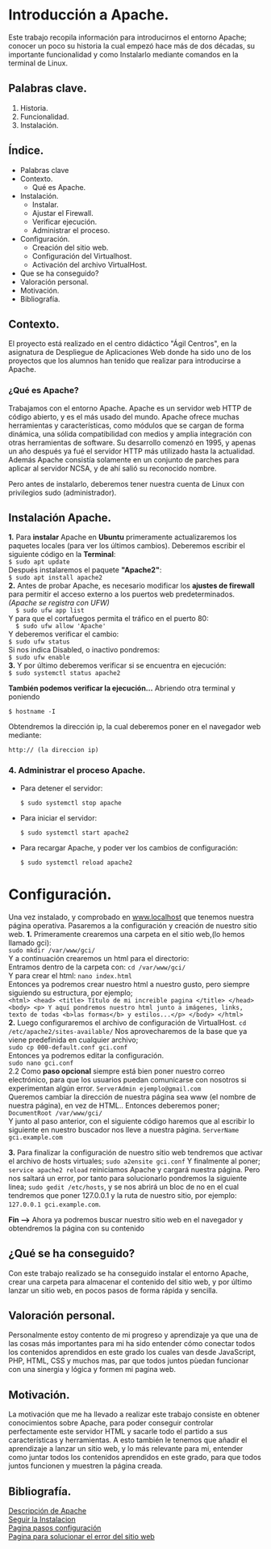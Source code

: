 # Introducción a Apache.
Este trabajo recopila información para introducirnos el entorno Apache; conocer un poco su historia la cual empezó hace más de dos décadas, su importante funcionalidad y como Instalarlo mediante comandos en la terminal de Linux.

## Palabras clave.
1. Historia.
2. Funcionalidad.
3. Instalación.

## Índice. 
- Palabras clave
- Contexto.
    - Qué es Apache.
- Instalación.
     - Instalar.
     - Ajustar el Firewall.
     - Verificar ejecución.
     - Administrar el proceso.
- Configuración.
     - Creación del sitio web.
     - Configuración del Virtualhost.
     - Activación del archivo VirtualHost.
- Que se ha conseguido?
- Valoración personal.
- Motivación.
- Bibliografía.

## Contexto.
El proyecto está realizado en el centro didáctico "Ágil Centros", en la asignatura de Despliegue de Aplicaciones Web donde ha sido uno de los proyectos que los alumnos han tenido que realizar para introducirse a Apache.
    
### ¿Qué es Apache?
Trabajamos con el entorno Apache. Apache es un servidor web HTTP de código abierto, y es el más usado del mundo.
Apache ofrece muchas herramientas y características, como módulos que se cargan de forma dinámica, una sólida compatibilidad con medios y amplia integración con otras herramientas de software.
Su desarrollo comenzó en 1995, y apenas un año después ya fué el servidor HTTP más utilizado hasta la actualidad. Además Apache consistía solamente en un conjunto de parches para aplicar al servidor NCSA, y de ahí salió su reconocido nombre.

Pero antes de instalarlo, deberemos tener nuestra cuenta de Linux con privilegios sudo (administrador).

## Instalación Apache.
**1.** Para **instalar** Apache en **Ubuntu** primeramente actualizaremos los paquetes locales (para ver los últimos cambios). Deberemos escribir el siguiente código       en la **Terminal**:  
    ```
    $ sudo apt update
    ```  
    Después instalaremos el paquete **"Apache2"**:  
    ```
    $ sudo apt install apache2
    ```  
**2.** Antes de probar Apache, es necesario modificar los **ajustes de firewall** para permitir el acceso externo a los puertos web predeterminados.  
    _(Apache se registra con UFW)_  
    ```  
    $ sudo ufw app list
    ```  
    Y para que el cortafuegos permita el tráfico en el puerto 80:  
    ```  
    $ sudo ufw allow 'Apache'
    ```  
    Y deberemos verificar el cambio:  
    ```
    $ sudo ufw status
    ```  
    Si nos indica Disabled, o inactivo pondremos:  
    ```
    $ sudo ufw enable
    ```  
**3.** Y por último deberemos verificar si se encuentra en ejecución:  
    ```
    $ sudo systemctl status apache2
    ```

**También podemos verificar la ejecución...** Abriendo otra terminal y poniendo 
```
$ hostname -I
```
Obtendremos la dirección ip, la cual deberemos poner en el navegador web mediante: 
```
http:// (la direccion ip)
```

### 4. Administrar el proceso Apache.
- Para detener el servidor:
    ```
    $ sudo systemctl stop apache
    ```
- Para iniciar el servidor:
    ```
    $ sudo systemctl start apache2
    ```
- Para recargar Apache, y poder ver los cambios de configuración:
    ```
    $ sudo systemctl reload apache2
    ```
    
# Configuración.
Una vez instalado, y comprobado en www.localhost que tenemos nuestra página operativa. Pasaremos a la configuración y creación de nuestro sitio web.
**1.** Primeramente crearemos una carpeta en el sitio web,(lo hemos llamado gci):  
    ```sudo mkdir /var/www/gci/```  
    Y a continuación crearemos un html para el directorio:  
    Entramos dentro de la carpeta con: ```cd /var/www/gci/```  
    Y para crear el html: ```nano index.html```   
    Entonces ya podremos crear nuestro html a nuestro gusto, pero siempre siguiendo su estructura, por ejemplo;  
    ```<html>
    <head>
      <title> Título de mi increible pagina </title>
    </head>
    <body>
      <p> Y aquí pondremos nuestro html junto a imágenes, links, texto de todas <b>las formas</b> y estilos...</p>
    </body>
    </html>
    ```   
**2.** Luego configuraremos el archivo de configuración de VirtualHost.
    ```cd /etc/apache2/sites-available/```
    Nos aprovecharemos de la base que ya viene predefinida en cualquier archivo;  
    ```sudo cp 000-default.conf gci.conf```  
    Entonces ya podremos editar la configuración.  
    ```sudo nano gci.conf```  
    2.2 Como **paso opcional** siempre está bien poner nuestro correo electrónico, para que los usuarios puedan comunicarse 
        con nosotros si experimentan algún error. ```ServerAdmin ejemplo@gmail.com```  
    Queremos cambiar la dirección de nuestra página sea www (el nombre de nuestra página), en vez de HTML.. Entonces deberemos poner;  
    ```DocumentRoot /var/www/gci/```  
    Y junto al paso anterior, con el siguiente código haremos que al escribir lo siguiente en nuestro buscador nos lleve a nuestra página.
    ```ServerName gci.example.com``` 

**3.** Para finalizar la configuración de nuestro sitio web tendremos que activar el archivo de hosts virtuales;
    ```sudo a2ensite gci.conf```
    Y finalmente al poner; ```service apache2 reload``` reiniciamos Apache y cargará nuestra página.
    Pero nos saltará un error, por tanto para solucionarlo pondremos la siguiente linea; ```sudo gedit /etc/hosts```, y se 
    nos abrirá un bloc de no en el cual tendremos que poner 127.0.0.1 y la ruta de nuestro sitio, por ejemplo: 
    ```127.0.0.1 gci.example.com```.  
    
**Fin -->** Ahora ya podremos buscar nuestro sitio web en el navegador y obtendremos la página con su contenido

## ¿Qué se ha conseguido?
Con este trabajo realizado se ha conseguido instalar el entorno Apache, crear una carpeta para almacenar el contenido del sitio web, y por último lanzar un sitio web, en pocos pasos de forma rápida y sencilla.

## Valoración personal.
Personalmente estoy contento de mi progreso y aprendizaje ya que una de las cosas más importantes para mi ha sido entender cómo conectar todos los contenidos aprendidos en este grado los cuales van desde JavaScript, PHP, HTML, CSS y muchos mas, par que todos juntos pùedan funcionar con una sinergia y lógica y formen mi pagina web.

## Motivación.
La motivación que me ha llevado a realizar este trabajo consiste en obtener conocimientos sobre Apache, para poder conseguir controlar perfectamente este servidor HTML y sacarle todo el partido a sus características y herramientas. A esto también le tenemos que añadir el aprendizaje a lanzar un sitio web, y lo más relevante para mi, entender como juntar todos los contenidos aprendidos en este grado, para que todos juntos funcionen y muestren la página creada.

## Bibliografía.
[Descripción de Apache](https://es.wikipedia.org/wiki/Servidor_HTTP_Apache)  
[Seguir la Instalacion](https://www.digitalocean.com/community/tutorials/how-to-install-the-apache-web-server-on-ubuntu-20-04-es)  
[Pagina pasos configuración](https://ubuntu.com/tutorials/install-and-configure-apache#1-overview)  
[Pagina para solucionar el error del sitio web](https://www.desarrollolibre.net/blog/apache/que-son-y-como-emplear-los-virtualhost-en-apache)
